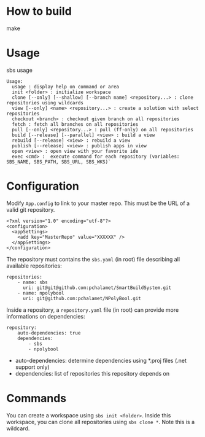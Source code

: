 # How to build
make

# Usage
sbs usage
````
Usage:
  usage : display help on command or area
  init <folder> : initialize workspace
  clone [--only] [--shallow] [--branch name] <repository...> : clone repositories using wildcards
  view [--only] <name> <repository...> : create a solution with select repositories
  checkout <branch> : checkout given branch on all repositories
  fetch : fetch all branches on all repositories
  pull [--only] <repository...> : pull (ff-only) on all repositories
  build [--release] [--parallel] <view> : build a view
  rebuild [--release] <view> : rebuild a view
  publish [--release] <view> : publish apps in view
  open <view> : open view with your favorite ide
  exec <cmd> :  execute command for each repository (variables: SBS_NAME, SBS_PATH, SBS_URL, SBS_WKS)`
````

# Configuration
Modify `App.config` to link to your master repo. This must be the URL of a valid git repository.

````
<?xml version="1.0" encoding="utf-8"?>
<configuration>
  <appSettings>
    <add key="MasterRepo" value="XXXXXX" />
  </appSettings>
</configuration>
````

The repository must contains the `sbs.yaml` (in root) file describing all available repositories:
````
repositories:
    - name: sbs                                                                                  
      uri: git@git@github.com:pchalamet/SmartBuildSystem.git                
    - name: npolybool                                                                                              
      uri: git@github.com:pchalamet/NPolyBool.git                                  
````

Inside a repository, a `repository.yaml` file (in root) can provide more informations on dependencies:
````
repository:
    auto-dependencies: true
    dependencies:
        - sbs
        - npolybool
````

* auto-dependencies: determine dependencies using *.proj files (.net support only)
* dependencies: list of repositories this repository depends on

# Commands
You can create a workspace using `sbs init <folder>`.
Inside this workspace, you can clone all repositories using `sbs clone *`. Note this is a wildcard.
